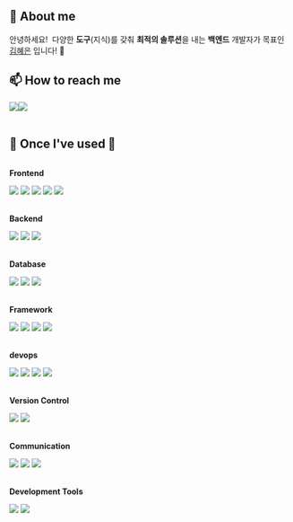 ## 💫 About me
안녕하세요!&nbsp; 다양한 **도구**(지식)를 갖춰 **최적의 솔루션**을 내는 **백엔드** 개발자가 목표인 <ins>김혜은</ins> 입니다! 🙌
<br>

## 📫 How to reach me
<div style="display:flex; flex-direction:row;">
 <a href="mailto:whyeesw@gmail.com">
   <img src="https://img.shields.io/badge/whyeesw@gmail.com-EA4335?style=flat-square&logo=Gmail&logoColor=white&link=mailto:whyeesw@gmail.com"/>
 </a>
  <a href="https://open.kakao.com/o/hyeeun7904">
      <img src="https://img.shields.io/badge/OpenKakaoTalk-FFCD00?style=flat-square&logoColor=black&logo=KakaoTalk"> 
  </a>
</div>
<br>

## 🔨 Once I've used 🔨
<div style="display:flex; flex-direction:column; align-items:flex-start;">
    <!-- Frontend -->
    <p><strong>Frontend</strong></p>
    <div>
        <img src="https://img.shields.io/badge/React-61DAFB?style=for-the-badge&logo=react&logoColor=black">
        <img src="https://img.shields.io/badge/Ajax-5A92C6?style=for-the-badge&logo=ajax&logoColor=white">
        <img src="https://img.shields.io/badge/bootstrap-7952B3?style=for-the-badge&logo=bootstrap&logoColor=white">
        <img src="https://img.shields.io/badge/html5-E34F26?style=for-the-badge&logo=html5&logoColor=white"> 
        <img src="https://img.shields.io/badge/css-1572B6?style=for-the-badge&logo=css3&logoColor=white"> 
    </div> 
    <br>
    <!-- Backend -->
    <p><strong>Backend</strong></p>
    <div>
        <img src="https://img.shields.io/badge/Node.js-339933?style=for-the-badge&logo=node.js&logoColor=white">
        <img src="https://img.shields.io/badge/Python-3776AB?style=for-the-badge&logo=python&logoColor=white">
        <img src="https://img.shields.io/badge/Java-D93A32?style=for-the-badge&logo=Java&logoColor=white">  
    </div>
    <br>
    <!-- Database -->
    <p><strong>Database</strong></p>
    <div>
        <img src="https://img.shields.io/badge/mongoDB-47A248?style=for-the-badge&logo=mongoDB&logoColor=white"> 
        <img src="https://img.shields.io/badge/mysql-4479A1?style=for-the-badge&logo=mysql&logoColor=white"> 
        <img src="https://img.shields.io/badge/sqlite-003B57?style=for-the-badge&logo=sqlite&logoColor=white">
    </div>
    <br>
    <!-- Framework -->
    <p><strong>Framework</strong></p>
    <div>
        <img src="https://img.shields.io/badge/expressjs-000000?style=for-the-badge&logo=express&logoColor=white">
        <img src="https://img.shields.io/badge/Fastapi-009688?style=for-the-badge&logo=fastapi&logoColor=white">
        <img src="https://img.shields.io/badge/django-092E20?style=for-the-badge&logo=django&logoColor=white">
        <img src="https://img.shields.io/badge/Spring Boot-6DB33F?style=for-the-badge&logo=spring-boot&logoColor=white">
    </div>
    <br>
    <!-- devops -->
    <p><strong>devops</strong></p>
    <div>
        <img src="https://img.shields.io/badge/aws ec2-FF9900?style=for-the-badge&logo=amazonec2&logoColor=black"> 
        <img src="https://img.shields.io/badge/aws s3-569A31?style=for-the-badge&logo=amazons3&logoColor=black">
        <img src="https://img.shields.io/badge/docker-2496ED?style=for-the-badge&logo=docker&logoColor=white"> 
        <img src="https://img.shields.io/badge/github actions-2088FF?style=for-the-badge&logo=githubactions&logoColor=white"> 
    </div>
    <br>
    <!-- Version Control -->
    <p><strong>Version Control</strong></p>
    <div>
        <img src="https://img.shields.io/badge/Git-F05032?style=for-the-badge&logo=git&logoColor=white">
        <img src="https://img.shields.io/badge/GitHub-181717?style=for-the-badge&logo=github&logoColor=white">
    </div>
    <br>
    <!-- Communication -->
    <p><strong>Communication</strong></p>
    <div>
        <img src="https://img.shields.io/badge/slack-4A154B?style=for-the-badge&logo=slack&logoColor=white">
	      <img src="https://img.shields.io/badge/notion-000000?style=for-the-badge&logo=notion&logoColor=white">
        <img src="https://img.shields.io/badge/Figma-F24E1E?style=for-the-badge&logo=figma&logoColor=white">
    </div>
    <br>
    <!-- Development Tools -->
    <p><strong>Development Tools</strong></p>
    <div>        
      <img src="https://img.shields.io/badge/IntelliJ IDEA-000000?style=for-the-badge&logo=intellij-idea&logoColor=white">
      <img src="https://img.shields.io/badge/Visual Studio Code-007ACC?style=for-the-badge&logo=visual-studio-code&logoColor=white">
    </div>
<br>
</div>
